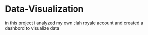 # Data-Visualization
in this project i analyzed my own clah royale account and created a dashbord to visualize data 

